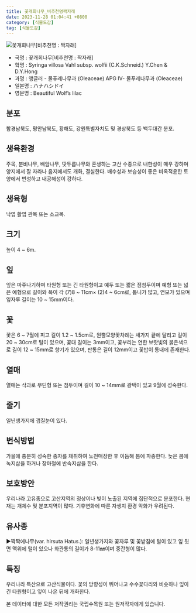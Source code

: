 ```yaml
---
title: 꽃개회나무_비추천명짝자래
date: 2023-11-28 01:04:41 +0800
category: [식물도감]
tag: [식물도감]
---
```




![꽃개회나무[비추천명 : 짝자래]](/fileUpload/plants/basic/Oleaceae/Syringa/11202/1_th2.jpg)
- 국명 : 꽃개회나무[비추천명 : 짝자래]
- 학명 : Syringa villosa Vahl subsp. wolfii (C.K.Schneid.) Y.Chen & D.Y.Hong
- 과명 : 앵글러 - 물푸레나무과 (Oleaceae) APG Ⅳ- 물푸레나무과 (Oleaceae)
- 일본명 : ハナハシドイ
- 영문명 : Beautiful Wolf’s lilac


## 분포
함경남북도, 평안남북도, 황해도, 강원특별자치도 및 경상북도 등 백두대간 분포.
## 생육환경
주목, 분비나무, 배암나무, 땃두릅나무와 혼생하는 고산 수종으로 내한성이 매우 강하며 양지에서 잘 자라나 음지에서도 개화, 결실한다. 배수성과 보습성이 좋은 비옥적윤한 토양에서 번성하고 내공해성이 강하다.
## 생육형
낙엽 활엽 관목 또는 소교목. 
## 크기
높이 4 ~ 6m.
## 잎
잎은 마주나기하며 타원형 또는 긴 타원형이고 예두 또는 짧은 점첨두이며 예형 또는 넓은 예형으로 길이와 폭이 각  (7)8 ~ 11cm× (2)4 ~ 6cm로, 톱니가 많고, 연모가 있으며 잎자루 길이는 10 ~ 15mm이다.
## 꽃
꽃은 6 ~ 7월에 피고 길이 1.2 ~ 1.5cm로, 원뿔모양꽃차례는 새가지 끝에 달리고 길이 20 ~ 30cm로 털이 있으며, 꽃대 길이는 3mm이고, 꽃부리는 연한 보랏빛의 붉은색으로 길이 12 ~ 15mm로 향기가 있으며, 판통은 길이 12mm이고 꽃밥이 통내에 존재한다.
## 열매
열매는 삭과로 무딘형 또는 첨두이며 길이 10 ~ 14mm로 광택이 있고 9월에 성숙한다.
## 줄기
일년생가지에 껍질눈이 있다.
## 번식방법
가을에 충분히 성숙한 종자를 채취하여 노천매장한 후 이듬해 봄에 파종한다. 늦은 봄에 녹지삽을 하거나 장마철에 반숙지삽을 한다.
## 보호방안
우리나라 고유종으로 고산지역의 정상이나 빛이 노출된 지역에 집단적으로 분포한다. 현재는 개체수 및 분포지역이 많다. 기후변화에 따른 자생지 환경 악화가 우려된다.
## 유사종
▶짝짝에나무(var. hirsuta Hatus.): 일년생가지와 꽃자루 및 꽃받침에 털이 있고 잎 뒷면 맥위에 털이 있으나 화관통의 길이가 8-11㎜이며 중간형이 많다.
## 특징
우리나라 특산으로 고산식물이다. 꽃의 방향성이 뛰어나고 수수꽃다리와 비슷하나 잎이 긴 타원형이고 잎이 나온 뒤에 개화한다.






본 데이터에 대한 모든 저작권리는 국립수목원 또는 원저작자에게 있습니다.
